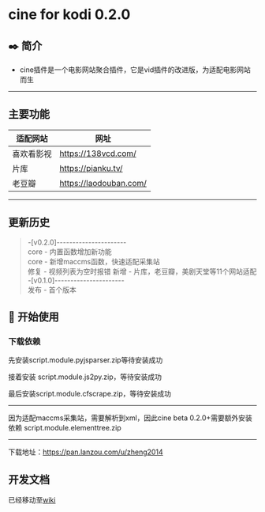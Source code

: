 # cine for kodi 0.2.0
## :black_nib: 简介
- cine插件是一个电影网站聚合插件，它是vid插件的改进版，为适配电影网站而生

---
## 主要功能
适配网站 | 网址
---- | ---- 
喜欢看影视 | https://138vcd.com/
片库 | https://pianku.tv/
老豆瓣 | https://laodouban.com/

----
## 更新历史
 > -[v0.2.0]----------------------  
 > core - 内置函数增加新功能  
 > core - 新增maccms函数，快速适配采集站  
 > 修复 - 视频列表为空时报错
 > 新增 - 片库，老豆瓣，美剧天堂等11个网站适配  
 > -[v0.1.0]----------------------  
 > 发布 - 首个版本  
## :beginner: 开始使用

### 下载依赖

先安装script.module.pyjsparser.zip等待安装成功

接着安装 script.module.js2py.zip，等待安装成功

最后安装script.module.cfscrape.zip，等待安装成功

---

因为适配maccms采集站，需要解析到xml，因此cine beta 0.2.0+需要额外安装依赖
script.module.elementtree.zip

---

下载地址：https://pan.lanzou.com/u/zheng2014

## 开发文档

已经移动至[wiki](https://github.com/zhengfan2014/xbmc-kodi-private-china-addons/wiki)